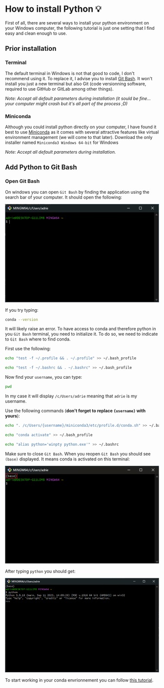 # How to install Python :bulb:

<!-- easter egg caché
-->

First of all, there are several ways to install your python environment on your Windows computer, the following tutorial is just one setting that I find easy and clean enough to use.

## Prior installation

### Terminal

The default terminal in Windows is not that good to code, I don't recommend using it. To replace it, I advise you to install [Git Bash](https://gitforwindows.org/). It won't install you just a new terminal but also Git (code versionning software, required to use GitHub or GitLab among other things).

*Note: Accept all default parameters during installation (it sould be fine... your computer might crash but it's all part of the process ;D)*

### Miniconda

Although you could install python directly on your computer, I have found it best to use [Miniconda](https://docs.conda.io/projects/miniconda/en/latest/) as it comes with several attractive features like virtual environment management (we will come to that later). Download the only installer named `Miniconda3 Windows 64-bit` for Windows 

*Note: Accept all default parameters during installation.*

## Add Python to Git Bash

### Open Git Bash

On windows you can open `Git Bash` by finding the application using the search bar of your computer. It should open the following:

![Git Bash](./img/git_bash.png)

If you try typing:

```sh
conda --version
```

It will likely raise an error. To have access to conda and therefore python in you `Git Bash` terminal, you need to initialize it. To do so, we need to indicate to `Git Bash` where to find conda. 

First use the following:

```sh
echo "test -f ~/.profile && . ~/.profile" >> ~/.bash_profile
```

```sh
echo "test -f ~/.bashrc && . ~/.bashrc" >> ~/.bash_profile
```

Now find your `username`, you can type:

```sh
pwd
```

In my case it will display `/c/Users/adrie` meaning that `adrie` is my username.


Use the following commands (**don't forget to replace `{username}` with yours**):

```sh
echo ". /c/Users/{username}/miniconda3/etc/profile.d/conda.sh" >> ~/.bash_profile
```

```sh
echo "conda activate" >> ~/.bash_profile
```

```sh
echo "alias python='winpty python.exe'" >> ~/.bashrc
```

Make sure to close `Git Bash`. When you reopen `Git Bash` you should see `(base)` displayed. It means conda is activated on this terminal:

![Git Bash](./img/git_bash_w_conda.png)

After typing `python` you should get:

![Git Bash](./img/git_bash_w_python.png)

To start working in your conda envrionnement you can follow [this tutorial](./Create_an_environnement.md).
